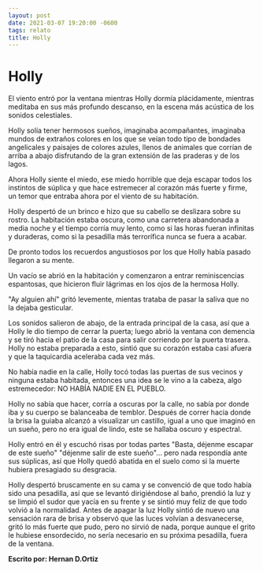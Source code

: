 ```yaml
---
layout: post
date: 2021-03-07 19:20:00 -0600
tags: relato
title: Holly
---
```


# Holly

El viento entró por la ventana mientras Holly dormía plácidamente,
mientras meditaba en sus más profundo descanso, en la escena más
acústica de los sonidos celestiales.

Holly solía tener hermosos sueños, imaginaba acompañantes, imaginaba
mundos de extraños colores en los que se veían todo tipo de bondades
angelicales y paisajes de colores azules, llenos de animales que
corrían de arriba a abajo disfrutando de la gran extensión de las
praderas y de los lagos.

Ahora Holly siente el miedo, ese miedo horrible que deja escapar todos
los instintos de súplica y que hace estremecer al corazón más fuerte y
firme, un temor que entraba ahora por el viento de su habitación.

Holly despertó de un brinco e hizo que su cabello se deslizara sobre su
rostro. La habitación estaba oscura, como una carretera abandonada a
media noche y el tiempo corría muy lento, como si las horas fueran
infinitas y duraderas, como si la pesadilla más terrorífica nunca se
fuera a acabar.

De pronto todos los recuerdos angustiosos por los que Holly había
pasado llegaron a su mente.

Un vacío se abrió en la habitación y comenzaron a entrar reminiscencias
espantosas, que hicieron fluir lágrimas en los ojos de la hermosa
Holly.

"Ay alguien ahí" gritó levemente, mientas trataba de pasar la saliva
que no la dejaba gesticular.

Los sonidos salieron de abajo, de la entrada principal de la casa, así
que a Holly le dio tiempo de cerrar la puerta; luego abrió la ventana
con demencia y se tiró hacia el patio de la casa para salir corriendo
por la puerta trasera. Holly no estaba preparada a esto, sintió que su
corazón estaba casi afuera y que la taquicardia aceleraba cada vez más.

No había nadie en la calle, Holly tocó todas las puertas de sus vecinos
y ninguna estaba habitada, entonces una idea se le vino a la cabeza,
algo estremecedor: NO HABÍA NADIE EN EL PUEBLO.

Holly no sabía que hacer, corría a oscuras por la calle, no sabía por
donde iba y su cuerpo se balanceaba de temblor. Después de correr hacia
donde la brisa la guiaba alcanzó a visualizar un castillo, igual a uno
que imaginó en un sueño, pero no era igual de lindo, este se hallaba
oscuro y espectral.

Holly entró en él y escuchó risas por todas partes "Basta, déjenme
escapar de este sueño" "déjenme salir de este sueño"... pero nada
respondía ante sus súplicas, así que Holly quedó abatida en el suelo
como si la muerte hubiera presagiado su desgracia.

Holly despertó bruscamente en su cama y se convenció de que todo había
sido una pesadilla, así que se levantó dirigiéndose al baño, prendió la
luz y se limpió el sudor que yacía en su frente y se sintió muy feliz
de que todo volvió a la normalidad. Antes de apagar la luz Holly sintió
de nuevo una sensación rara de brisa y observó que las luces volvían a
desvanecerse, gritó lo más fuerte que pudo, pero no sirvió de nada,
porque aunque el grito le hubiese ensordecido, no sería necesario en su
próxima pesadilla, fuera de la ventana.

**Escrito por: Hernan D.Ortiz**
